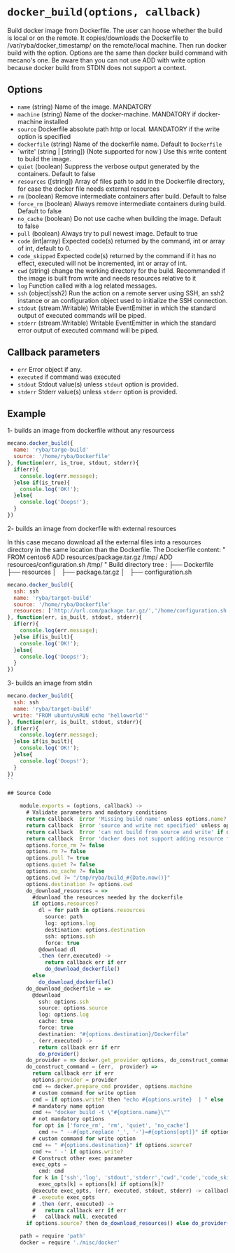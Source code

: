 
# `docker_build(options, callback)`

Build docker image from Dockerfile.
The user can hoose whether the build is local or on the remote.
It copies/downloads the Dockerfile to /var/ryba/docker_timestamp/
on the remote/local machine.
Then run docker build with the option.
Options are the same than docker build command with mecano's one.
Be aware than you can not use ADD with write option because docker build
from STDIN does not support a context.

## Options

*   `name` (string)
    Name of the image. MANDATORY
*   `machine` (string)
    Name of the docker-machine. MANDATORY if docker-machine installed
*   `source`
    Dockerfile absolute path http or local. MANDATORY if the write option is specified
*   `dockerfile` (string)
    Name of the dockerfile name. Default to `Dockerfile`
*   `write' (string | [string]) (Note supported for now )
    Use this write content to build the image.
*   `quiet` (boolean)
    Suppress the verbose output generated by the containers. Default to false
*   `resources` ([string])
    Array of files path to add in the Dockerfile directory, for case the docker file needs external resources
*   `rm` (boolean)
    Remove intermediate containers after build. Default to false
*   `force_rm` (boolean)
    Always remove intermediate containers during build. Default to false
*   `no_cache` (boolean)
    Do not use cache when building the image. Default to false
*   `pull` (boolean)
    Always try to pull newest image. Default to true
*   `code`   (int|array)
    Expected code(s) returned by the command, int or array of int, default to 0.
*   `code_skipped`
    Expected code(s) returned by the command if it has no effect, executed will
    not be incremented, int or array of int.
*   `cwd` (string)
    change the working directory for the build.
    Recommanded if the image is built from write and needs resources relative to it
*   `log`
    Function called with a log related messages.
*   `ssh` (object|ssh2)
    Run the action on a remote server using SSH, an ssh2 instance or an
    configuration object used to initialize the SSH connection.
*   `stdout` (stream.Writable)
    Writable EventEmitter in which the standard output of executed commands will
    be piped.
*   `stderr` (stream.Writable)
    Writable EventEmitter in which the standard error output of executed command
    will be piped.

## Callback parameters

*   `err`
    Error object if any.
*   `executed`
    if command was executed
*   `stdout`
    Stdout value(s) unless `stdout` option is provided.
*   `stderr`
    Stderr value(s) unless `stderr` option is provided.

## Example

1- builds an image from dockerfile without any resourcess

```javascript
mecano.docker_build({
  name: 'ryba/targe-build'
  source: '/home/ryba/Dockerfile'
}, function(err, is_true, stdout, stderr){
  if(err){
    console.log(err.message);
  }else if(is_true){
    console.log('OK!');
  }else{
    console.log('Ooops!');
  }
})
```

2- builds an image from dockerfile with external resources

In this case mecano download all the external files into a resources directory in the same location
than the Dockerfile.
The Dockerfile content:   "
                            FROM centos6
                            ADD resources/package.tar.gz /tmp/
                            ADD resources/configuration.sh /tmp/
                          "
Build directory tree :
                          ├── Dockerfile
                          ├── resources
                          │   ├── package.tar.gz
                          │   ├── configuration.sh

```javascript
mecano.docker_build({
  ssh: ssh
  name: 'ryba/target-build'
  source: '/home/ryba/Dockerfile'
  resources: ['http://url.com/package.tar.gz/','/home/configuration.sh']
}, function(err, is_built, stdout, stderr){
  if(err){
    console.log(err.message);
  }else if(is_built){
    console.log('OK!');
  }else{
    console.log('Ooops!');
  }
})
```

3- builds an image from stdin

```javascript
mecano.docker_build({
  ssh: ssh
  name: 'ryba/target-build'
  write: "FROM ubuntu\nRUN echo 'helloworld'"
}, function(err, is_built, stdout, stderr){
  if(err){
    console.log(err.message);
  }else if(is_built){
    console.log('OK!');
  }else{
    console.log('Ooops!');
  }
})
``

## Source Code

    module.exports = (options, callback) ->
      # Validate parameters and madatory conditions
      return callback  Error 'Missing build name' unless options.name?
      return callback  Error 'source and write not specified' unless options.write? or options.source?
      return callback  Error 'can not build from source and write' if options.write? and options.source?
      return callback  Error 'docker does not support adding resource from STDIN docker build ' if options.write? and options.resources?
      options.force_rm ?= false
      options.rm ?= false
      options.pull ?= true
      options.quiet ?= false
      options.no_cache ?= false
      options.cwd ?= "/tmp/ryba/build_#{Date.now()}"
      options.destination ?= options.cwd
      do_download_resources = =>
        #download the resources needed by the dockerfile
        if options.resources?
          dl = for path in options.resources
            source: path
            log: options.log
            destination: options.destination
            ssh: options.ssh
            force: true
          @download dl
          .then (err,executed) ->
            return callback err if err
            do_download_dockerfile()
        else
          do_download_dockerfile()
      do_download_dockerfile = =>
        @download
          ssh: options.ssh
          source: options.source
          log: options.log
          cache: true
          force: true
          destination: "#{options.destination}/Dockerfile"
        , (err,executed) ->
          return callback err if err
          do_provider()
      do_provider = => docker.get_provider options, do_construct_command
      do_construct_command = (err,  provider) =>
        return callback err if err
        options.provider = provider
        cmd += docker.prepare_cmd provider, options.machine
        # custom command for write option
        cmd = if options.write? then "echo #{options.write}  | " else ''
        # mandatory name option
        cmd += "docker build -t \"#{options.name}\""
        # not mandatory options
        for opt in ['force_rm', 'rm', 'quiet', 'no_cache']
          cmd += " --#{opt.replace '_', '-'}=#{options[opt]}" if options[opt]?
        # custom command for write option
        cmd += " #{options.destination}" if options.source?
        cmd += ' -' if options.write?
        # Construct other exec parameter
        exec_opts =
          cmd: cmd
        for k in ['ssh','log', 'stdout','stderr','cwd','code','code_skipped']
          exec_opts[k] = options[k] if options[k]?
        @execute exec_opts, (err, executed, stdout, stderr) -> callback err, executed, stdout, stderr
        # .execute exec_opts
        # .then (err, executed) ->
        #   return callback err if err
        #   callback null, executed
      if options.source? then do_download_resources() else do_provider()

    path = require 'path'
    docker = require './misc/docker'
